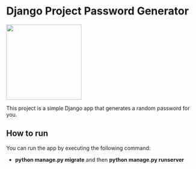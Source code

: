 # Django Project Password Generator

<img src="https://api.iconify.design/logos/django.svg" width="200" />

This project is a simple Django app that generates a random password for you.


## How to run

You can run the app by executing the following command:

- __python manage.py migrate__ and then __python manage.py runserver__

